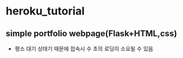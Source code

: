 # heroku_tutorial

## simple portfolio webpage(Flask+HTML,css)
- 평소 대기 상태기 때문에 접속시 수 초의 로딩이 소요될 수 있음
